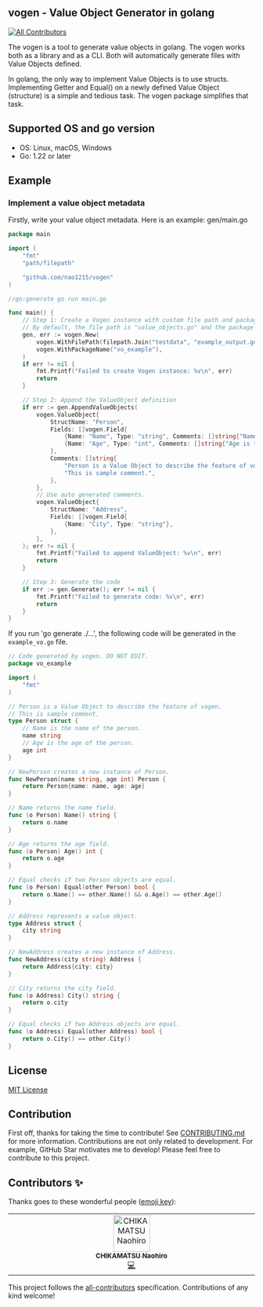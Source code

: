 ## vogen - Value Object Generator in golang
<!-- ALL-CONTRIBUTORS-BADGE:START - Do not remove or modify this section -->
[![All Contributors](https://img.shields.io/badge/all_contributors-1-orange.svg?style=flat-square)](#contributors-)
<!-- ALL-CONTRIBUTORS-BADGE:END -->

The vogen is a tool to generate value objects in golang. The vogen works both as a library and as a CLI. Both will automatically generate files with Value Objects defined.
  
In golang, the only way to implement Value Objects is to use structs. Implementing Getter and Equal() on a newly defined Value Object (structure) is a simple and tedious task. The vogen package simplifies that task.

## Supported OS and go version
- OS: Linux, macOS, Windows
- Go: 1.22 or later

## Example
### Implement a value object metadata

Firstly, write your value object metadata. Here is an example: gen/main.go

```go
package main

import (
	"fmt"
	"path/filepath"

	"github.com/nao1215/vogen"
)

//go:generate go run main.go

func main() {
	// Step 1: Create a Vogen instance with custom file path and package name.
	// By default, the file path is "value_objects.go" and the package name is "vo".
	gen, err := vogen.New(
		vogen.WithFilePath(filepath.Join("testdata", "example_output.go")),
		vogen.WithPackageName("vo_example"),
	)
	if err != nil {
		fmt.Printf("Failed to create Vogen instance: %v\n", err)
		return
	}

	// Step 2: Append the ValueObject definition
	if err := gen.AppendValueObjects(
		vogen.ValueObject{
			StructName: "Person",
			Fields: []vogen.Field{
				{Name: "Name", Type: "string", Comments: []string{"Name is the name of the person."}},
				{Name: "Age", Type: "int", Comments: []string{"Age is the age of the person."}},
			},
			Comments: []string{
				"Person is a Value Object to describe the feature of vogen.",
				"This is sample comment.",
			},
		},
		// Use auto generated comments.
		vogen.ValueObject{
			StructName: "Address",
			Fields: []vogen.Field{
				{Name: "City", Type: "string"},
			},
		},
	); err != nil {
		fmt.Printf("Failed to append ValueObject: %v\n", err)
		return
	}

	// Step 3: Generate the code
	if err := gen.Generate(); err != nil {
		fmt.Printf("Failed to generate code: %v\n", err)
		return
	}
}
```

If you run 'go generate ./...', the following code will be generated in the `example_vo.go` file.

```go
// Code generated by vogen. DO NOT EDIT.
package vo_example

import (
	"fmt"
)

// Person is a Value Object to describe the feature of vogen.
// This is sample comment.
type Person struct {
	// Name is the name of the person.
	name string
	// Age is the age of the person.
	age int
}

// NewPerson creates a new instance of Person.
func NewPerson(name string, age int) Person {
	return Person{name: name, age: age}
}

// Name returns the name field.
func (o Person) Name() string {
	return o.name
}

// Age returns the age field.
func (o Person) Age() int {
	return o.age
}

// Equal checks if two Person objects are equal.
func (o Person) Equal(other Person) bool {
	return o.Name() == other.Name() && o.Age() == other.Age()
}

// Address represents a value object.
type Address struct {
	city string
}

// NewAddress creates a new instance of Address.
func NewAddress(city string) Address {
	return Address{city: city}
}

// City returns the city field.
func (o Address) City() string {
	return o.city
}

// Equal checks if two Address objects are equal.
func (o Address) Equal(other Address) bool {
	return o.City() == other.City()
}
```

## License

[MIT License](./LICENSE)

## Contribution

First off, thanks for taking the time to contribute! See [CONTRIBUTING.md](./CONTRIBUTING.md) for more information. Contributions are not only related to development. For example, GitHub Star motivates me to develop! Please feel free to contribute to this project.


## Contributors ✨

Thanks goes to these wonderful people ([emoji key](https://allcontributors.org/docs/en/emoji-key)):

<!-- ALL-CONTRIBUTORS-LIST:START - Do not remove or modify this section -->
<!-- prettier-ignore-start -->
<!-- markdownlint-disable -->
<table>
  <tbody>
    <tr>
      <td align="center" valign="top" width="14.28%"><a href="https://debimate.jp/"><img src="https://avatars.githubusercontent.com/u/22737008?v=4?s=75" width="75px;" alt="CHIKAMATSU Naohiro"/><br /><sub><b>CHIKAMATSU Naohiro</b></sub></a><br /><a href="https://github.com/nao1215/vogen/commits?author=nao1215" title="Code">💻</a></td>
    </tr>
  </tbody>
</table>

<!-- markdownlint-restore -->
<!-- prettier-ignore-end -->

<!-- ALL-CONTRIBUTORS-LIST:END -->

This project follows the [all-contributors](https://github.com/all-contributors/all-contributors) specification. Contributions of any kind welcome!
